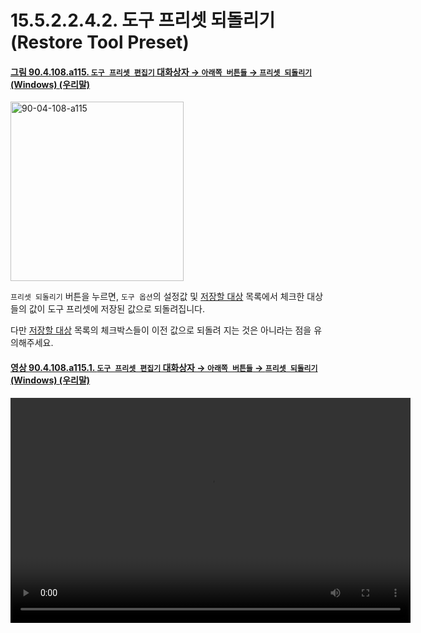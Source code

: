 # 15.5.2.2.4.2. 도구 프리셋 되돌리기(Restore Tool Preset)

<a id="90-04-108-a115"></a>

#### [그림 90.4.108.a115. `도구 프리셋 편집기` 대화상자 → `아래쪽 버튼들` → `프리셋 되돌리기` (Windows) (우리말)](./90-04-0108-tool_preset_editor.md#90-04-108-a115)
<img width="277" height="287" alt="90-04-108-a115" src="https://github.com/user-attachments/assets/fd23b5ab-2699-4c30-94bd-57bab08428b7" />

`프리셋 되돌리기` 버튼을 누르면, `도구 옵션`의 설정값 및 [저장할 대상](./15-05-02-02-00-using_the_tool_preset_editor.md#15-05-02-02-s3-03) 목록에서 체크한 대상들의 값이 도구 프리셋에 저장된 값으로 되돌려집니다.

다만 [저장할 대상](./15-05-02-02-00-using_the_tool_preset_editor.md#15-05-02-02-s3-03) 목록의 체크박스들이 이전 값으로 되돌려 지는 것은 아니라는 점을 유의해주세요.

<a id="90-04-108-a115-01"></a>

#### [영상 90.4.108.a115.1. `도구 프리셋 편집기` 대화상자 → `아래쪽 버튼들` → `프리셋 되돌리기` (Windows) (우리말)](./90-04-0108-tool_preset_editor.md#90-04-108-a115-01)
<video controls="controls" width="640" height="360" src="https://github.com/user-attachments/assets/5df40e3c-60eb-4a1f-a571-85b009abe1c5"></video>
